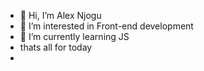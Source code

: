 - 👋 Hi, I’m Alex Njogu
- 👀 I’m interested in Front-end development
- 🌱 I’m currently learning JS
- thats all for today
- 

<!---
babumhenga/babumhenga is a ✨ special ✨ repository because its `README.md` (this file) appears on your GitHub profile.
You can click the Preview link to take a look at your changes.
--->
